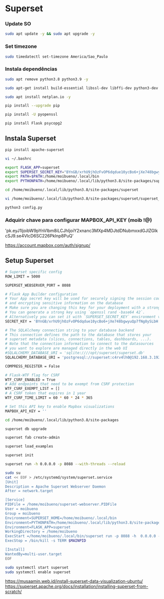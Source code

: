 # Superset

### Update SO
```bash
sudo apt update -y && sudo apt upgrade -y
```
### Set timezone
```sh
sudo timedatectl set-timezone America/Sao_Paulo
```
### Instala dependências
```sh
sudo apt remove python3.8 python3.9 -y
```
```sh
sudo apt-get install build-essential libssl-dev libffi-dev python3-dev python3-pip libsasl2-dev libldap2-dev default-libmysqlclient-dev libpq-dev -y
```
```sh
sudo apt install netplan.io -y
```
```sh
pip install --upgrade pip
```
```sh
pip install -U pyopenssl
```
```sh
pip install Flask psycopg2
```
## Instala Superset
```sh
pip install apache-superset
```
```sh
vi ~/.bashrc
```
```sh
export FLASK_APP=superset
export SUPERSET_SECRET_KEY="BYnGB/xrhU9jhOzFvOP6dqdue10ycBo6+jXe748bgwyuQp7fNg8ySLbH"
export PATH=$PATH:/home/moibueno/.local/bin
export PYTHONPATH=/home/moibueno/.local/lib/python3.8/site-packages/superset
```
```sh
cd /home/moibueno/.local/lib/python3.8/site-packages/superset
```
```sh
vi /home/moibueno/.local/lib/python3.8/site-packages/superset/superset_config.py
```
```sh
python3 config.py
```

### Adquirir chave para configurar MAPBOX_API_KEY  (moib !@)

'pk.eyJ1IjoibW9pYnVlbm8iLCJhIjoiY2xnanc3MXp4MDJtdDNubmxxdGJlZGlkcSJ9.se4VlcD6SC226Pklnp8PuQ'

https://account.mapbox.com/auth/signup/

## Setup Superset
```sh
# Superset specific config
ROW_LIMIT = 5000

SUPERSET_WEBSERVER_PORT = 8088

# Flask App Builder configuration
# Your App secret key will be used for securely signing the session cookie
# and encrypting sensitive information on the database
# Make sure you are changing this key for your deployment with a strong key.
# You can generate a strong key using `openssl rand -base64 42`.
# Alternatively you can set it with `SUPERSET_SECRET_KEY` environment variable.
SECRET_KEY = 'BYnGB/xrhU9jhOzFvOP6dqdue10ycBo6+jXe748bgwyuQp7fNg8ySLbH'

# The SQLAlchemy connection string to your database backend
# This connection defines the path to the database that stores your
# superset metadata (slices, connections, tables, dashboards, ...).
# Note that the connection information to connect to the datasources
# you want to explore are managed directly in the web UI
#SQLALCHEMY_DATABASE_URI = 'sqlite:////opt/superset/superset.db'
SQLALCHEMY_DATABASE_URI = 'postgresql://superset:c4rv4lh0@192.168.3.192/superset'

COMPRESS_REGISTER = False

# Flask-WTF flag for CSRF
WTF_CSRF_ENABLED = True
# Add endpoints that need to be exempt from CSRF protection
WTF_CSRF_EXEMPT_LIST = []
# A CSRF token that expires in 1 year
WTF_CSRF_TIME_LIMIT = 60 * 60 * 24 * 365

# Set this API key to enable Mapbox visualizations
MAPBOX_API_KEY = ''
```
```sh
cd /home/moibueno/.local/lib/python3.8/site-packages
```
```sh
superset db upgrade
```

```sh
superset fab create-admin
```
```sh
superset load_examples
```

```sh
superset init
```

```sh
superset run -h 0.0.0.0 -p 8088 --with-threads --reload  
```
```sh
sudo su
cat << EOF > /etc/systemd/system/superset.service 
[Unit]
Description = Apache Superset Webserver Daemon
After = network.target

[Service]
PIDFile = /home/moibueno/superset-webserver.PIDFile
User = moibueno
Group = moibueno
Environment=SUPERSET_HOME=/home/moibueno/.local/bin
Environment=PYTHONPATH=/home/moibueno/.local/lib/python3.8/site-packages/superset
Environment=FLASK_APP=superset
WorkingDirectory = /home/moibueno
ExecStart =/home/moibueno/.local/bin/superset run -p 8088 -h  0.0.0.0 --with-threads
ExecStop = /bin/kill -s TERM $MAINPID

[Install]
WantedBy=multi-user.target
EOF
```
```sh
sudo systemctl start superset
sudo systemctl enable superset
```




https://musaamin.web.id/install-superset-data-visualization-ubuntu/  
https://superset.apache.org/docs/installation/installing-superset-from-scratch/
